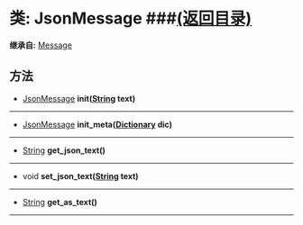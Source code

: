 # 类: JsonMessage ###[(返回目录)](README.md)  
  
**继承自:** [Message](Message.md)  
  
## 方法 
  
- [JsonMessage](JsonMessage.md) **init([String](https://docs.godotengine.org/en/latest/classes/class_string.html) text)**  
  
---  
  
- [JsonMessage](JsonMessage.md) **init_meta([Dictionary](https://docs.godotengine.org/en/latest/classes/class_dictionary.html) dic)**  
  
---  
  
- [String](https://docs.godotengine.org/en/latest/classes/class_string.html) **get_json_text()**  
  
---  
  
- void **set_json_text([String](https://docs.godotengine.org/en/latest/classes/class_string.html) text)**  
  
---  
  
- [String](https://docs.godotengine.org/en/latest/classes/class_string.html) **get_as_text()**  
  
---  
  

